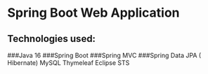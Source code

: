 # Spring Boot Web Application

## Technologies used:

   ###Java 16
   ###Spring Boot
   ###Spring MVC
   ###Spring Data JPA ( Hibernate)
   MySQL
   Thymeleaf
   Eclipse STS

